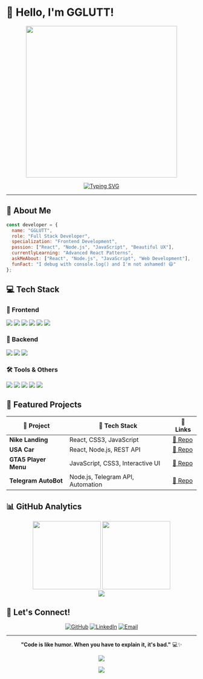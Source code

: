 # 👋 Hello, I'm GGLUTT!

<div align="center">
  <img src="https://media3.giphy.com/media/v1.Y2lkPTc5MGI3NjExZGxpdGJiZ3NkcTFieWc0bjY0dXdocHBlMWRpMGRpbjRkbGJ3dWtidiZlcD12MV9pbnRlcm5hbF9naWZfYnlfaWQmY3Q9Zw/78XCFBGOlS6keY1Bil/giphy.gif" width="400"/>
  
  [![Typing SVG](https://readme-typing-svg.herokuapp.com?font=Fira+Code&size=22&pause=1000&color=61DAFB&center=true&vCenter=true&width=435&lines=Frontend+Developer+%F0%9F%92%BB;React+Enthusiast+%E2%9A%9B%EF%B8%8F;Node.js+Developer+%F0%9F%9A%80;JavaScript+Expert+%F0%9F%93%A6;Always+Learning+%F0%9F%8C%B1)](https://git.io/typing-svg)
</div>

---

## 🚀 About Me

```javascript
const developer = {
  name: "GGLUTT",
  role: "Full Stack Developer",
  specialization: "Frontend Development",
  passion: ["React", "Node.js", "JavaScript", "Beautiful UX"],
  currentlyLearning: "Advanced React Patterns",
  askMeAbout: ["React", "Node.js", "JavaScript", "Web Development"],
  funFact: "I debug with console.log() and I'm not ashamed! 😄"
};
```

## 💻 Tech Stack

### 🎨 Frontend
<p align="left">
  <img src="https://img.shields.io/badge/React-20232A?style=for-the-badge&logo=react&logoColor=61DAFB"/>
  <img src="https://img.shields.io/badge/JavaScript-F7DF1E?style=for-the-badge&logo=javascript&logoColor=black"/>
  <img src="https://img.shields.io/badge/TypeScript-007ACC?style=for-the-badge&logo=typescript&logoColor=white"/>
  <img src="https://img.shields.io/badge/HTML5-E34F26?style=for-the-badge&logo=html5&logoColor=white"/>
  <img src="https://img.shields.io/badge/CSS3-1572B6?style=for-the-badge&logo=css3&logoColor=white"/>
  <img src="https://img.shields.io/badge/Tailwind_CSS-38B2AC?style=for-the-badge&logo=tailwind-css&logoColor=white"/>
</p>

### 🔧 Backend
<p align="left">
  <img src="https://img.shields.io/badge/Node.js-43853D?style=for-the-badge&logo=node.js&logoColor=white"/>
  <img src="https://img.shields.io/badge/Express.js-404D59?style=for-the-badge"/>
  <img src="https://img.shields.io/badge/REST-APIs-FF6C37?style=for-the-badge"/>
</p>

### 🛠️ Tools & Others
<p align="left">
  <img src="https://img.shields.io/badge/Git-F05032?style=for-the-badge&logo=git&logoColor=white"/>
  <img src="https://img.shields.io/badge/GitHub-100000?style=for-the-badge&logo=github&logoColor=white"/>
  <img src="https://img.shields.io/badge/VS_Code-0078D4?style=for-the-badge&logo=visual%20studio%20code&logoColor=white"/>
  <img src="https://img.shields.io/badge/npm-CB3837?style=for-the-badge&logo=npm&logoColor=white"/>
  <img src="https://img.shields.io/badge/Webpack-8DD6F9?style=for-the-badge&logo=webpack&logoColor=black"/>
</p>

## 🎯 Featured Projects

<div align="center">
  
| 🎨 Project | 🔧 Tech Stack | 🔗 Links |
|-----------|-------------|----------|
| **Nike Landing** | React, CSS3, JavaScript | [🔗 Repo](https://github.com/GGLUTT/Nike_Landing1) |
| **USA Car** | React, Node.js, REST API | [🔗 Repo](https://github.com/GGLUTT/usa_Car) |
| **GTA5 Player Menu** | JavaScript, CSS3, Interactive UI | [🔗 Repo](https://github.com/GGLUTT/player-menu-GTA5) |
| **Telegram AutoBot** | Node.js, Telegram API, Automation | [🔗 Repo](https://github.com/GGLUTT/Telega-AutoBot) |

</div>

## 📊 GitHub Analytics

<div align="center">
  <img height="180em" src="https://github-readme-stats.vercel.app/api?username=GGLUTT&show_icons=true&theme=react&include_all_commits=true&count_private=true&hide_border=true&bg_color=0d1117&title_color=61dafb&icon_color=61dafb&text_color=c9d1d9&border_color=30363d"/>
  <img height="180em" src="https://github-readme-stats.vercel.app/api/top-langs/?username=GGLUTT&layout=compact&langs_count=8&theme=react&hide_border=true&bg_color=0d1117&title_color=61dafb&text_color=c9d1d9&border_color=30363d&hide=c%23,c"/>
</div>

<div align="center">
  <img src="https://github-readme-streak-stats.herokuapp.com/?user=GGLUTT&theme=react&hide_border=true&stroke=30363d&background=0d1117&ring=61dafb&fire=61dafb&currStreakLabel=61dafb"/>
</div>

## 🤝 Let's Connect!

<div align="center">
  
[![GitHub](https://img.shields.io/badge/GitHub-100000?style=for-the-badge&logo=github&logoColor=white)](https://github.com/GGLUTT)
[![LinkedIn](https://img.shields.io/badge/LinkedIn-0077B5?style=for-the-badge&logo=linkedin&logoColor=white)](https://www.linkedin.com/in/evgenii-lutiy-460797364/?locale=en_US)
[![Email](https://img.shields.io/badge/Email-D14836?style=for-the-badge&logo=gmail&logoColor=white)](mailto:your-email@example.com)

</div>

---

<div align="center">
  
**"Code is like humor. When you have to explain it, it's bad."** 💻✨

![](https://komarev.com/ghpvc/?username=GGLUTT&color=61dafb&style=flat-square&label=Profile+Views)

</div>

<div align="center">
  <img src="https://capsule-render.vercel.app/api?type=waving&color=61dafb&height=100&section=footer"/>
</div>
